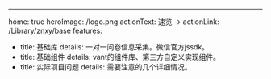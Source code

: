 ---

home: true
heroImage: /logo.png
actionText: 速览 →
actionLink: /Library/znxy/base
features:

- title: 基础库
  details: 一对一问卷信息采集。微信官方jssdk。
- title: 基础组件
  details: vant的组件库、第三方自定义实现组件。
- title: 实际项目问题
  details: 需要注意的几个详细情况。
